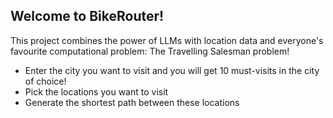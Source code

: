 ## Welcome to BikeRouter!

This project combines the power of LLMs with location data and everyone's favourite computational problem: The Travelling Salesman problem!

* Enter the city you want to visit and you will get 10 must-visits in the city of choice! 
* Pick the locations you want to visit 
* Generate the shortest path between these locations
